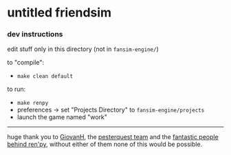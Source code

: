 # untitled friendsim

### dev instructions

edit stuff only in this directory (not in `fansim-engine/`)

to "compile":

- `make clean default`

to run:

- `make renpy`
- preferences -> set "Projects Directory" to `fansim-engine/projects`
- launch the game named "work"

---

huge thank you to [GiovanH](https://github.com/giovanh), the [pesterquest team](https://mspaintadventures.fandom.com/wiki/Pesterquest#Credits) and the [fantastic people behind ren'py](https://www.renpy.org/), without either of them none of this would be possible.
